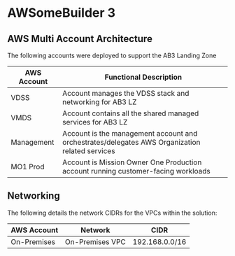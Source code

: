 # AWSomeBuilder 3

## AWS Multi Account Architecture

The following accounts were deployed to support the AB3 Landing Zone

| AWS Account | Functional Description |
| ----------- | ---------------------- |
| VDSS | Account manages the VDSS stack and networking for AB3 LZ |
| VMDS | Account contains all the shared managed services for AB3 LZ |
| Management | Account is the management account and orchestrates/delegates AWS Organization related services |
| MO1 Prod | Account is Mission Owner One Production account running customer-facing workloads |


## Networking

The following details the network CIDRs for the VPCs within the solution:

| AWS Account | Network | CIDR |
| ----------- | ------- | ---- |
| On-Premises | On-Premises VPC | 192.168.0.0/16 |